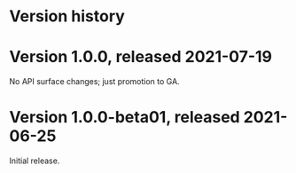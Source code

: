 # Version history

# Version 1.0.0, released 2021-07-19

No API surface changes; just promotion to GA.

# Version 1.0.0-beta01, released 2021-06-25

Initial release.

